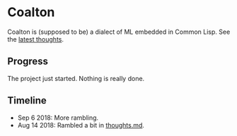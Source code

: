 # Coalton

Coalton is (supposed to be) a dialect of ML embedded in Common Lisp. See the [latest thoughts](thoughts.md).

## Progress

The project just started. Nothing is really done.

## Timeline

- Sep 6 2018: More rambling.
- Aug 14 2018: Rambled a bit in [thoughts.md](thoughts.md).


